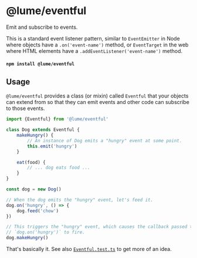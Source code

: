 # @lume/eventful

Emit and subscribe to events.

This is a standard event listener pattern, similar to `EventEmitter` in Node
where objects have a `.on('event-name')` method, or `EventTarget` in the web
where HTML elements have a `.addEventListener('event-name')` method.

#### `npm install @lume/eventful`

## Usage

`@lume/eventful` provides a class (or mixin) called `Eventful` that your
objects can extend from so that they can emit events and other code can
subscribe to those events.

```js
import {Eventful} from '@lume/eventful'

class Dog extends Eventful {
	makeHungry() {
		// An instance of Dog emits a "hungry" event at some point.
		this.emit('hungry')
	}

	eat(food) {
		// ... dog eats food ...
	}
}

const dog = new Dog()

// When the dog emits the "hungry" event, let's feed it.
dog.on('hungry', () => {
	dog.feed('chow')
})

// This triggers the "hungry" event, which causes the callback passed to
// `dog.on('hungry')` to fire.
dog.makeHungry()
```

That's basically it. See also [`Eventful.test.ts`](./src/Eventful.test.ts) to
get more of an idea.
